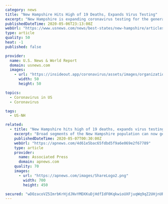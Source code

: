 ```yaml
---
category: news
title: "New Hampshire Hits High of 19 Deaths, Expands Virus Testing"
excerpt: "New Hampshire is expanding coronavirus testing for the general public and in nursing homes as COVID-19 deaths hit a daily high of 19."
publishedDateTime: 2020-05-06T23:13:00Z
webUrl: "https://www.usnews.com/news/best-states/new-hampshire/articles/2020-05-06/new-hampshire-offers-guidance-on-high-school-graduations"
type: article
quality: 50
heat: -1
published: false

provider:
  name: U.S. News & World Report
  domain: usnews.com
  images:
    - url: "https://insideout.app/coronavirus/assets/images/organizations/usnews.com-50x50.jpg"
      width: 50
      height: 50

topics:
  - Coronavirus in US
  - Coronavirus

tags:
  - US-NH

related:
  - title: "New Hampshire hits high of 19 deaths, expands virus testing"
    excerpt: "Broad segments of the New Hampshire population can now get tested for the coronavirus without a referral, state officials said Wednesday as COVID-19 deaths rose to a new"
    publishedDateTime: 2020-05-07T00:30:00Z
    webUrl: "https://apnews.com/4d61e5bac65fdbd5f9a6e069e2f67789"
    type: article
    provider:
      name: Associated Press
      domain: apnews.com
    quality: 70
    images:
      - url: "https://apnews.com/images/ShareLogo2.png"
        width: 700
        height: 450

secured: "wDOzacoVZ5ImrbKrHjdJNvYMDXKuDjHdfIdF0KqkwioUXFjuqWq9qZ2UHjnURB2OcsJovT7X1cpihNorV6ZMvxJ/vQz+egUnXMRm0abdHFPTvh1gNnvUsSK5utNjiW0JLopi15xmiV5RbAuqveeJ6zix4zOZ/VRSoU2MeqOVtNyZc9TE74VSds35bldFcS/H5SpDV2YX87fAvFeDHSnZRY6OfFAuggWshlDVVORGnnUyQ07NOIXNDubfQECi4u+7XywXLRwcFCJQAO6tWbKU6QBw4qknBr39vvF0Iw+cWQDeszkXzCe8wsN0sDkZzPxV;xvksce5n0YyypnTI97d3+w=="
---
```


